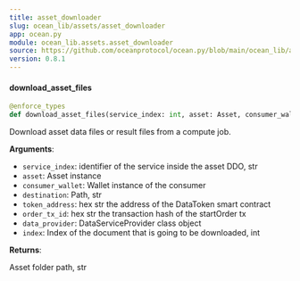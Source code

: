```yaml
---
title: asset_downloader
slug: ocean_lib/assets/asset_downloader
app: ocean.py
module: ocean_lib.assets.asset_downloader
source: https://github.com/oceanprotocol/ocean.py/blob/main/ocean_lib/assets/asset_downloader.py
version: 0.8.1
---
```

#### download\_asset\_files

```python
@enforce_types
def download_asset_files(service_index: int, asset: Asset, consumer_wallet: Wallet, destination: str, token_address: str, order_tx_id: str, data_provider: Type[DataServiceProvider], index: Optional[int] = None, userdata: Optional[dict] = None) -> str
```

Download asset data files or result files from a compute job.

**Arguments**:

- `service_index`: identifier of the service inside the asset DDO, str
- `asset`: Asset instance
- `consumer_wallet`: Wallet instance of the consumer
- `destination`: Path, str
- `token_address`: hex str the address of the DataToken smart contract
- `order_tx_id`: hex str the transaction hash of the startOrder tx
- `data_provider`: DataServiceProvider class object
- `index`: Index of the document that is going to be downloaded, int

**Returns**:

Asset folder path, str

